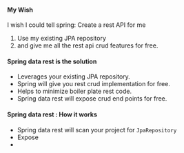 #### My Wish
I wish I could tell spring: Create a rest API for me 
1. Use my existing JPA repository
2. and give me all the rest api crud features for free.
#### Spring data rest is the solution
- Leverages your existing JPA repository.
- Spring will give you rest crud implementation for free.
- Helps to minimize boiler plate rest code.
- Spring data rest will expose crud end points for free.
#### Spring data rest : How it works
- Spring data rest will scan your project for `JpaRepository`
- Expose 
- 